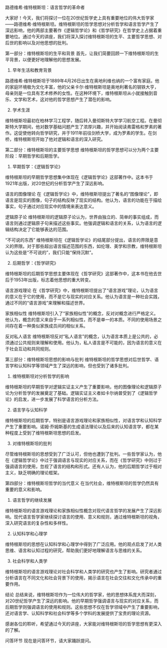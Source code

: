 路德维希·维特根斯坦：语言哲学的革命者


大家好！今天，我们将探讨一位在20世纪哲学史上具有重要地位的伟大哲学家——路德维希·维特根斯坦。维特根斯坦的哲学思想对分析哲学和语言哲学产生了深远影响，他的两部主要著作《逻辑哲学论》和《哲学研究》在哲学史上占据着重要地位。通过今天的讲座，我们将深入探讨维特根斯坦的生平、主要哲学思想、对后世的影响以及对他思想的批判。

第一部分：维特根斯坦的生平和背景
首先，让我们简要回顾一下维特根斯坦的生平背景，以便更好地理解他的思想发展。

1. 早年生活和教育背景

路德维希·维特根斯坦于1889年4月26日出生在奥地利维也纳的一个富有家庭。他的家庭环境极为文化丰富，他的父亲卡尔·维特根斯坦是奥地利著名的钢铁大亨，母亲则是一位具有艺术修养的女性。在这种环境下，维特根斯坦从小就接触到音乐、文学和艺术，这对他的哲学思想产生了潜在的影响。

2. 学术生涯

维特根斯坦最初在柏林学习工程学，随后转入曼彻斯特大学学习航空工程。在曼彻斯特大学期间，他对数学基础问题产生了浓厚兴趣，并开始阅读弗雷格和罗素的著作。这促使他转向哲学研究，并于1911年前往剑桥大学，成为罗素的学生。在剑桥，维特根斯坦开始了他对逻辑和语言的深入研究。

第二部分：维特根斯坦的主要哲学思想
维特根斯坦的哲学思想可以分为两个主要阶段：早期哲学和后期哲学。

1. 早期哲学：《逻辑哲学论》

维特根斯坦的早期哲学思想集中体现在《逻辑哲学论》这部著作中。这本书于1921年出版，对20世纪的分析哲学产生了深远影响。

语言的图像理论
在《逻辑哲学论》中，维特根斯坦提出了著名的“图像理论”，即语言是现实的图像，句子的结构反映了现实的结构。他认为，语言的功能在于描绘事实，句子通过对应现实中的情境来表达意义。

逻辑原子论
维特根斯坦的逻辑原子论认为，世界由独立的、简单的事实组成，而语言则通过逻辑原子句来描述这些事实。他强调逻辑和语言的关系，认为语言的逻辑结构决定了它能够表达的范围。

“不可说的东西”
维特根斯坦在《逻辑哲学论》的结尾部分提出，语言的界限是意义的界限。对于那些超出语言描述范围的东西，如伦理、美学和宗教，维特根斯坦认为这些是“不可说的”，我们只能“保持沉默”。

2. 后期哲学：《哲学研究》

维特根斯坦的后期哲学思想主要体现在《哲学研究》这部著作中，这本书在他去世后于1953年出版，标志着他思想的重大转变。

语言游戏理论
在《哲学研究》中，维特根斯坦提出了“语言游戏”理论，认为语言的意义在于它的使用，而不是它与现实的对应关系。他认为语言是一种社会实践，通过不同的“语言游戏”来理解和描述世界。

家族相似性
维特根斯坦引入了“家族相似性”的概念，反对对概念进行严格定义。他认为，概念的意义来自于一系列相似性，而不是单一的本质。不同的使用场景之间存在着一种类似家族成员间的相似关系。

反对私人语言
维特根斯坦反对“私人语言”的概念，认为语言本质上是公共的，必须通过公共规则来理解和使用。他认为，私人语言是不可能的，因为语言的意义在于社会互动和共同规则。

第三部分：维特根斯坦思想的影响与批判
维特根斯坦的哲学思想对后世哲学、语言学和认知科学等领域产生了深远的影响，但也受到了诸多批判。

1. 维特根斯坦对分析哲学的影响

维特根斯坦的早期哲学对逻辑实证主义产生了重要影响，他的图像理论和逻辑原子论为分析哲学的发展奠定了基础。逻辑实证主义者如卡尔纳普受到了《逻辑哲学论》的启发，进一步发展了科学语言的分析方法。

2. 语言学与认知科学

维特根斯坦的后期哲学，特别是语言游戏理论和家族相似性，对语言学和认知科学产生了重要影响。诺姆·乔姆斯基的生成语法理论以及后来的认知语言学，都在某种程度上受到了维特根斯坦思想的启发。

3. 对维特根斯坦的批判

尽管维特根斯坦的思想受到了广泛认可，但他也遭到了批判。一些哲学家认为，他在《逻辑哲学论》中过于强调语言与现实的对应关系，而在《哲学研究》中则过于强调语言的使用，忽视了语言的结构和形式。还有人认为，他的后期哲学过于相对主义，缺乏明确的理论框架。

第四部分：维特根斯坦哲学的当代意义
在当代社会，维特根斯坦的哲学仍然具有重要的意义和影响。

1. 语言哲学的继续发展

维特根斯坦的语言游戏理论和家族相似性概念对现代语言哲学的发展产生了深远影响。现代语言哲学家继续探讨语言的使用、意义和规则，通过维特根斯坦的视角，深入研究语言的复杂性和多样性。

2. 认知科学和心理学

维特根斯坦的思想在认知科学和心理学中得到了广泛应用。他的观点启发了对人类思维、语言和认知过程的研究，帮助我们更好地理解语言与思维的关系。

3. 社会科学和人类学

维特根斯坦的语言游戏理论对社会科学和人类学的研究也产生了影响。研究者通过分析语言在不同文化和社会背景下的使用，揭示语言在社会交往和文化传承中的重要作用。

结论
总结来说，维特根斯坦作为一位伟大的哲学家，他的思想体系庞大而深刻，对20世纪哲学产生了深远的影响。他的早期哲学强调语言与现实的对应关系，而后期哲学则强调语言的使用和规则。这些思想不仅在哲学领域中产生了重要影响，还对语言学、认知科学和社会科学等多个学科的发展提供了宝贵的理论资源。

感谢各位的聆听，希望通过今天的讲座，大家能对维特根斯坦的哲学思想有更深入的了解。

问答环节
现在是问答环节，请大家踊跃提问。
